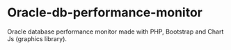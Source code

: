# Oracle-db-performance-monitor
Oracle database performance monitor made with PHP, Bootstrap and Chart Js (graphics library).
